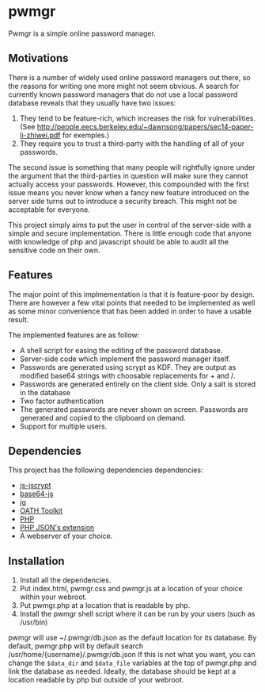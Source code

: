 # pwmgr

Pwmgr is a simple online password manager.

## Motivations

There is a number of widely used online password managers out there, so the
reasons for writing one more might not seem obvious. A search for currently
known password managers that do not use a local password database reveals that
they usually have two issues:

1. They tend to be feature-rich, which increases the risk for vulnerabilities.  
   (See
   http://people.eecs.berkeley.edu/~dawnsong/papers/sec14-paper-li-zhiwei.pdf
   for exemples.)
2. They require you to trust a third-party with the handling of all of your 
   passwords.

The second issue is something that many people will rightfully ignore under the
argument that the third-parties in question will make sure they cannot actually
access your passwords. However, this compounded with the first issue means you
never know when a fancy new feature introduced on the server side turns out to
introduce a security breach. This might not be acceptable for everyone.

This project simply aims to put the user in control of the server-side with a
simple and secure implementation. There is little enough code that anyone with
knowledge of php and javascript should be able to audit all the sensitive code
on their own.

## Features

The major point of this implmementation is that it is feature-poor by design.
There are however a few vital points that needed to be implemented as well
as some minor convenience that has been added in order to have a usable result.

The implemented features are as follow:

* A shell script for easing the editing of the password database.
* Server-side code which implement the password manager itself.
* Passwords are generated using scrypt as KDF. They are output as modified
  base64 strings with choosable replacements for + and /.
* Passwords are generated entirely on the client side. Only a salt is stored
  in the database
* Two factor authentication
* The generated passwords are never shown on screen. Passwords are generated
  and copied to the clipboard on demand.
* Support for multiple users.

## Dependencies

This project has the following dependencies dependencies:

* [js-jscrypt](https://github.com/tonyg/js-scrypt)
* [base64-js](https://github.com/beatgammit/base64-js/releases)
* [jq](https://stedolan.github.io/jq/)
* [OATH Toolkit](http://www.nongnu.org/oath-toolkit/)
* [PHP](https://secure.php.net/)
* [PHP JSON's extension](https://secure.php.net/manual/en/book.json.php)
* A webserver of your choice.

## Installation

1. Install all the dependencies.
2. Put index.html, pwmgr.css and pwmgr.js at a location of your choice within
   your webroot.
3. Put pwmgr.php at a location that is readable by php.
4. Install the pwmgr shell script where it can be run by your users (such as
   /usr/bin)

pwmgr will use ~/.pwmgr/db.json as the default location for its database. By
default, pwmgr.php will by default search /usr/home/{username}/.pwmgr/db.json
If this is not what you want, you can change the `$data_dir` and `$data_file`
variables at the top of pwmgr.php and link the database as needed. Ideally, the
database should be kept at a location readable by php but outside of your
webroot.

